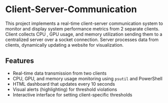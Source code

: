 # Client-Server-Communication
This project implements a real-time client-server communication system to monitor and display system performance metrics from 2 separate clients. Client collects CPU , GPU usage, and memory utilization sending them to a centralized server over a socket connection. Server processes data from clients, dynamically updating a website for visualization.

## Features

- Real-time data transmission from two clients
- CPU, GPU, and memory usage monitoring using `psutil` and PowerShell
- HTML dashboard that updates every 10 seconds
- Visual alerts (highlighting) for threshold violations
- Interactive interface for setting client-specific thresholds
